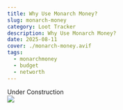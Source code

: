 ```yaml
---
title: Why Use Monarch Money?
slug: monarch-money
category: Loot Tracker
description: Why Use Monarch Money?
date: 2025-08-11
cover: ./monarch-money.avif
tags:
  - monarchmoney
  - budget
  - networth
---
```


<div class="text-center text-2xl">Under Construction</div>

<img class="m-auto" src="https://t3.ftcdn.net/jpg/03/53/83/92/360_F_353839266_8yqhN0548cGxrl4VOxngsiJzDgrDHxjG.jpg"/>
